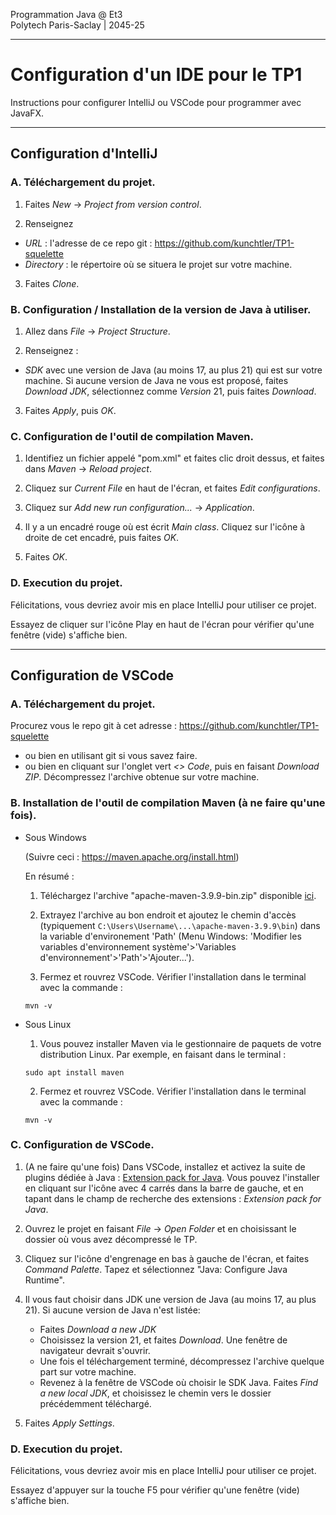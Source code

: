 Programmation Java @ Et3
<br>
Polytech Paris-Saclay | 2045-25

___

# Configuration d'un IDE pour le TP1

Instructions pour configurer IntelliJ ou VSCode pour programmer avec JavaFX.

-------

## Configuration d'IntelliJ

### A. Téléchargement du projet.
1. Faites *New* -> *Project from version control*.

2. Renseignez 
- *URL* : l'adresse de ce repo git : https://github.com/kunchtler/TP1-squelette
- *Directory* : le répertoire où se situera le projet sur votre machine.

3. Faites *Clone*.

### B. Configuration / Installation de la version de Java à utiliser.
1. Allez dans *File* -> *Project Structure*.

2. Renseignez :
- *SDK* avec une version de Java (au moins 17, au plus 21) qui est sur votre machine.
    Si aucune version de Java ne vous est proposé, faites *Download JDK*, sélectionnez comme *Version* 21, puis faites *Download*.  

3. Faites *Apply*, puis *OK*.

### C. Configuration de l'outil de compilation Maven.

1. Identifiez un fichier appelé "pom.xml" et faites clic droit dessus, et faites dans *Maven* -> *Reload project*.

2. Cliquez sur *Current File* en haut de l'écran, et faites *Edit configurations*.

3. Cliquez sur *Add new run configuration...* -> *Application*.

4. Il y a un encadré rouge où est écrit *Main class*. Cliquez sur l'icône à droite de cet encadré, puis faites *OK*.

5. Faites *OK*.

### D. Execution du projet.

Félicitations, vous devriez avoir mis en place IntelliJ pour utiliser ce projet.

Essayez de cliquer sur l'icône Play en haut de l'écran pour vérifier qu'une fenêtre (vide) s'affiche bien.

----------------------

## Configuration de VSCode

### A. Téléchargement du projet.

Procurez vous le repo git à cet adresse : https://github.com/kunchtler/TP1-squelette
- ou bien en utilisant git si vous savez faire.
- ou bien en cliquant sur l'onglet vert *<> Code*, puis en faisant *Download ZIP*. Décompressez l'archive obtenue sur votre machine.

### B. Installation de l'outil de compilation Maven (à ne faire qu'une fois).
- Sous Windows
    
    (Suivre ceci : https://maven.apache.org/install.html)
    
    En résumé : 

    1. Téléchargez l'archive "apache-maven-3.9.9-bin.zip" disponible [ici](https://maven.apache.org/download.cgi). 

    2. Extrayez l'archive au bon endroit et ajoutez le chemin d'accès (typiquement `C:\Users\Username\...\apache-maven-3.9.9\bin`) dans la variable d'environement 'Path' (Menu Windows: 'Modifier les variables d'environnement système'>'Variables d'environnement'>'Path'>'Ajouter...').

    3. Fermez et rouvrez VSCode. Vérifier l'installation dans le terminal avec la commande : 
    ``` 
    mvn -v
    ```

- Sous Linux

    1. Vous pouvez installer Maven via le gestionnaire de paquets de votre distribution Linux. Par exemple, en faisant dans le terminal :
    ```
    sudo apt install maven
    ```

    2. Fermez et rouvrez VSCode. Vérifier l'installation dans le terminal avec la commande : 
    ``` 
    mvn -v
    ```

### C. Configuration de VSCode.

1. (A ne faire qu'une fois) Dans VSCode, installez et activez la suite de plugins dédiée à Java : [Extension pack for Java](https://marketplace.visualstudio.com/items?itemName=vscjava.vscode-java-pack).
Vous pouvez l'installer en cliquant sur l'icône avec 4 carrés dans la barre de gauche, et en tapant dans le champ de recherche des extensions : *Extension pack for Java*.

2. Ouvrez le projet en faisant *File* -> *Open Folder* et en choisissant le dossier où vous avez décompressé le TP.

3. Cliquez sur l'icône d'engrenage en bas à gauche de l'écran, et faites *Command Palette*. Tapez et sélectionnez "Java: Configure Java Runtime".

4. Il vous faut choisir dans JDK une version de Java (au moins 17, au plus 21). Si aucune version de Java n'est listée:
    - Faites *Download a new JDK*
    - Choisissez la version 21, et faites *Download*. Une fenêtre de navigateur devrait s'ouvrir.
    - Une fois el téléchargement terminé, décompressez l'archive quelque part sur votre machine.
    - Revenez à la fenêtre de VSCode où choisir le SDK Java. Faites *Find a new local JDK*, et choisissez le chemin vers le dossier précédemment téléchargé.

5. Faites *Apply Settings*.

### D. Execution du projet.

Félicitations, vous devriez avoir mis en place IntelliJ pour utiliser ce projet.

Essayez d'appuyer sur la touche F5 pour vérifier qu'une fenêtre (vide) s'affiche bien.